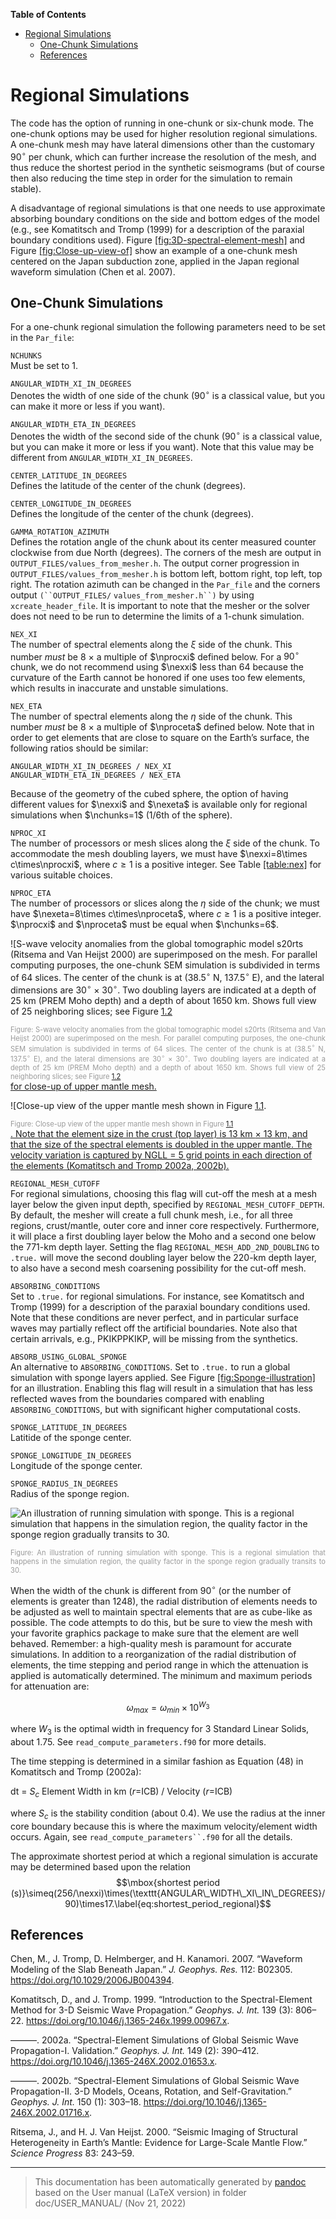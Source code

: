 **Table of Contents**

- [Regional Simulations](#cha:Regional-Simulations)
  - [One-Chunk Simulations](#sec:One-Chunk-Simulations)
  - [References](#references)

Regional Simulations
====================

The code has the option of running in one-chunk or six-chunk mode. The one-chunk options may be used for higher resolution regional simulations. A one-chunk mesh may have lateral dimensions other than the customary $90^{\circ}$ per chunk, which can further increase the resolution of the mesh, and thus reduce the shortest period in the synthetic seismograms (but of course then also reducing the time step in order for the simulation to remain stable).

A disadvantage of regional simulations is that one needs to use approximate absorbing boundary conditions on the side and bottom edges of the model (e.g., see Komatitsch and Tromp (1999) for a description of the paraxial boundary conditions used). Figure [\[fig:3D-spectral-element-mesh\]](#fig:3D-spectral-element-mesh) and Figure [\[fig:Close-up-view-of\]](#fig:Close-up-view-of) show an example of a one-chunk mesh centered on the Japan subduction zone, applied in the Japan regional waveform simulation (Chen et al. 2007).

One-Chunk Simulations
---------------------

For a one-chunk regional simulation the following parameters need to be set in the `Par_file`:

`NCHUNKS`  
Must be set to 1.

`ANGULAR_WIDTH_XI_IN_DEGREES`  
Denotes the width of one side of the chunk ($90^{\circ}$ is a classical value, but you can make it more or less if you want).

`ANGULAR_WIDTH_ETA_IN_DEGREES`  
Denotes the width of the second side of the chunk ($90^{\circ}$ is a classical value, but you can make it more or less if you want). Note that this value may be different from `ANGULAR_WIDTH_XI_IN_DEGREES`.

`CENTER_LATITUDE_IN_DEGREES`  
Defines the latitude of the center of the chunk (degrees).

`CENTER_LONGITUDE_IN_DEGREES`  
Defines the longitude of the center of the chunk (degrees).

`GAMMA_ROTATION_AZIMUTH`  
Defines the rotation angle of the chunk about its center measured counter clockwise from due North (degrees). The corners of the mesh are output in `OUTPUT_FILES/values_from_mesher.h`. The output corner progression in `OUTPUT_FILES/values_from_mesher.h` is bottom left, bottom right, top left, top right. The rotation azimuth can be changed in the `Par_file` and the corners output `(``OUTPUT_FILES/`
`values_from_mesher.h``)` by using `xcreate_header_file`. It is important to note that the mesher or the solver does not need to be run to determine the limits of a 1-chunk simulation.

`NEX_XI`  
The number of spectral elements along the $\xi$ side of the chunk. This number *must* be 8 $\times$ a multiple of $\nprocxi$ defined below. For a $90^{\circ}$ chunk, we do not recommend using $\nexxi$ less than 64 because the curvature of the Earth cannot be honored if one uses too few elements, which results in inaccurate and unstable simulations.

`NEX_ETA`  
The number of spectral elements along the $\eta$ side of the chunk. This number *must* be 8 $\times$ a multiple of $\nproceta$ defined below. Note that in order to get elements that are close to square on the Earth’s surface, the following ratios should be similar:

    ANGULAR_WIDTH_XI_IN_DEGREES / NEX_XI
    ANGULAR_WIDTH_ETA_IN_DEGREES / NEX_ETA

Because of the geometry of the cubed sphere, the option of having different values for $\nexxi$ and $\nexeta$ is available only for regional simulations when $\nchunks=1$ (1/6th of the sphere).

`NPROC_XI`  
The number of processors or mesh slices along the $\xi$ side of the chunk. To accommodate the mesh doubling layers, we must have $\nexxi=8\times c\times\nprocxi$, where $c\ge1$ is a positive integer. See Table [\[table:nex\]](#table:nex) for various suitable choices.

`NPROC_ETA`  
The number of processors or slices along the $\eta$ side of the chunk; we must have $\nexeta=8\times c\times\nproceta$, where $c\ge1$ is a positive integer. $\nprocxi$ and $\nproceta$ must be equal when $\nchunks=6$.

![S-wave velocity anomalies from the global tomographic model s20rts (Ritsema and Van Heijst 2000) are superimposed on the mesh. For parallel computing purposes, the one-chunk SEM simulation is subdivided in terms of 64 slices. The center of the chunk is at (38.5$^{\circ}$ N, 137.5$^{\circ}$ E), and the lateral dimensions are 30$^{\circ}$ $\times$ 30$^{\circ}$. Two doubling layers are indicated at a depth of 25 km (PREM Moho depth) and a depth of about 1650 km. Shows full view of 25 neighboring slices; see Figure [1.2](#fig:Close-up-view-of) <div class="figcaption" style="text-align:justify;font-size:80%"><span style="color:#9A9A9A">Figure: S-wave velocity anomalies from the global tomographic model s20rts (Ritsema and Van Heijst 2000) are superimposed on the mesh. For parallel computing purposes, the one-chunk SEM simulation is subdivided in terms of 64 slices. The center of the chunk is at (38.5$^{\circ}$ N, 137.5$^{\circ}$ E), and the lateral dimensions are 30$^{\circ}$ $\times$ 30$^{\circ}$. Two doubling layers are indicated at a depth of 25 km (PREM Moho depth) and a depth of about 1650 km. Shows full view of 25 neighboring slices; see Figure [1.2</span></div> for close-up of upper mantle mesh.](figures/fig5a.jpg)

![Close-up view of the upper mantle mesh shown in Figure [1.1](#fig:3D-spectral-element-mesh).<div class="figcaption" style="text-align:justify;font-size:80%"><span style="color:#9A9A9A">Figure: Close-up view of the upper mantle mesh shown in Figure [1.1</span></div>. Note that the element size in the crust (top layer) is 13 km $\times$ 13 km, and that the size of the spectral elements is doubled in the upper mantle. The velocity variation is captured by NGLL = 5 grid points in each direction of the elements (Komatitsch and Tromp 2002a, 2002b).](figures/fig5b.jpg)

`REGIONAL_MESH_CUTOFF`  
For regional simulations, choosing this flag will cut-off the mesh at a mesh layer below the given input depth, specified by `REGIONAL_MESH_CUTOFF_DEPTH`. By default, the mesher will create a full chunk mesh, i.e., for all three regions, crust/mantle, outer core and inner core respectively. Furthermore, it will place a first doubling layer below the Moho and a second one below the 771-km depth layer. Setting the flag `REGIONAL_MESH_ADD_2ND_DOUBLING` to `.true.` will move the second doubling layer below the 220-km depth layer, to also have a second mesh coarsening possibility for the cut-off mesh.

`ABSORBING_CONDITIONS`  
Set to `.true.` for regional simulations. For instance, see Komatitsch and Tromp (1999) for a description of the paraxial boundary conditions used. Note that these conditions are never perfect, and in particular surface waves may partially reflect off the artificial boundaries. Note also that certain arrivals, e.g., PKIKPPKIKP, will be missing from the synthetics.

`ABSORB_USING_GLOBAL_SPONGE`  
An alternative to `ABSORBING_CONDITIONS`. Set to `.true.` to run a global simulation with sponge layers applied. See Figure [\[fig:Sponge-illustration\]](#fig:Sponge-illustration) for an illustration. Enabling this flag will result in a simulation that has less reflected waves from the boundaries compared with enabling `ABSORBING_CONDITIONS`, but with significant higher computational costs.

`SPONGE_LATITUDE_IN_DEGREES`  
Latitide of the sponge center.

`SPONGE_LONGITUDE_IN_DEGREES`  
Longitude of the sponge center.

`SPONGE_RADIUS_IN_DEGREES`  
Radius of the sponge region.

![An illustration of running simulation with sponge. This is a regional simulation that happens in the simulation region, the quality factor in the sponge region gradually transits to 30.](figures/fig6.jpg)
<div class="figcaption" style="text-align:justify;font-size:80%"><span style="color:#9A9A9A">Figure: An illustration of running simulation with sponge. This is a regional simulation that happens in the simulation region, the quality factor in the sponge region gradually transits to 30.</span></div>

When the width of the chunk is different from $90^{\circ}$ (or the number of elements is greater than 1248), the radial distribution of elements needs to be adjusted as well to maintain spectral elements that are as cube-like as possible. The code attempts to do this, but be sure to view the mesh with your favorite graphics package to make sure that the element are well behaved. Remember: a high-quality mesh is paramount for accurate simulations. In addition to a reorganization of the radial distribution of elements, the time stepping and period range in which the attenuation is applied is automatically determined. The minimum and maximum periods for attenuation are:

$$\omega_{max}=\omega_{min}\times10^{W_{3}}$$

where $W_{3}$ is the optimal width in frequency for 3 Standard Linear Solids, about 1.75. See `read_compute_parameters.f90` for more details.

The time stepping is determined in a similar fashion as Equation (48) in Komatitsch and Tromp (2002a):

dt = $S_{c}$ Element Width in km ($r=$ICB) / Velocity ($r=$ICB)

where $S_{c}$ is the stability condition (about 0.4). We use the radius at the inner core boundary because this is where the maximum velocity/element width occurs. Again, see `read_compute_parameters``.f90` for all the details.

The approximate shortest period at which a regional simulation is accurate may be determined based upon the relation $$\mbox{shortest period (s)}\simeq(256/\nexxi)\times(\texttt{ANGULAR\_WIDTH\_XI\_IN\_DEGREES}/90)\times17.\label{eq:shortest_period_regional}$$

References
----------

Chen, M., J. Tromp, D. Helmberger, and H. Kanamori. 2007. “Waveform Modeling of the Slab Beneath Japan.” *J. Geophys. Res.* 112: B02305. <https://doi.org/10.1029/2006JB004394>.

Komatitsch, D., and J. Tromp. 1999. “Introduction to the Spectral-Element Method for 3-D Seismic Wave Propagation.” *Geophys. J. Int.* 139 (3): 806–22. <https://doi.org/10.1046/j.1365-246x.1999.00967.x>.

———. 2002a. “Spectral-Element Simulations of Global Seismic Wave Propagation-I. Validation.” *Geophys. J. Int.* 149 (2): 390–412. <https://doi.org/10.1046/j.1365-246X.2002.01653.x>.

———. 2002b. “Spectral-Element Simulations of Global Seismic Wave Propagation-II. 3-D Models, Oceans, Rotation, and Self-Gravitation.” *Geophys. J. Int.* 150 (1): 303–18. <https://doi.org/10.1046/j.1365-246X.2002.01716.x>.

Ritsema, J., and H. J. Van Heijst. 2000. “Seismic Imaging of Structural Heterogeneity in Earth’s Mantle: Evidence for Large-Scale Mantle Flow.” *Science Progress* 83: 243–59.

-----
> This documentation has been automatically generated by [pandoc](http://www.pandoc.org)
> based on the User manual (LaTeX version) in folder doc/USER_MANUAL/
> (Nov 21, 2022)

